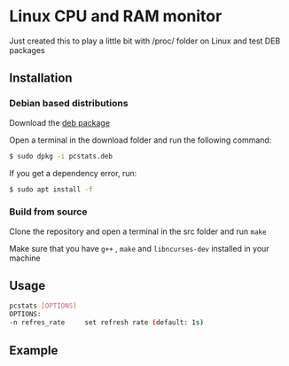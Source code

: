 # Linux CPU and RAM monitor
Just created this to play a little bit with /proc/ folder on Linux and test DEB packages
## Installation
### Debian based distributions 
Download the [deb package](https://github.com/001roc20/pcstats/releases)

Open a terminal in the download folder and run the following command:
```bash
$ sudo dpkg -i pcstats.deb
```
If you get a dependency error, run:
```bash
$ sudo apt install -f
```
### Build from source
Clone the repository and open a terminal in the src folder and run ```make```

Make sure that you have ```g++``` , ```make``` and ```libncurses-dev``` installed in your machine
## Usage
```bash
pcstats [OPTIONS]
OPTIONS:
-n refres_rate     set refresh rate (default: 1s)
```
## Example


